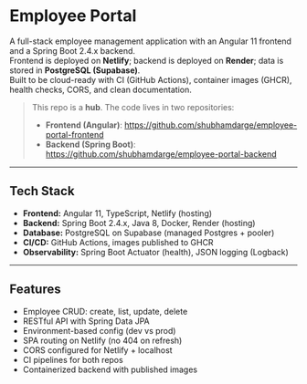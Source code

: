 # Employee Portal

A full-stack employee management application with an Angular 11 frontend and a Spring Boot 2.4.x backend.  
Frontend is deployed on **Netlify**; backend is deployed on **Render**; data is stored in **PostgreSQL (Supabase)**.  
Built to be cloud-ready with CI (GitHub Actions), container images (GHCR), health checks, CORS, and clean documentation.

> This repo is a **hub**. The code lives in two repositories:
> - **Frontend (Angular)**: https://github.com/shubhamdarge/employee-portal-frontend  
> - **Backend (Spring Boot)**: https://github.com/shubhamdarge/employee-portal-backend

---

## Tech Stack

- **Frontend:** Angular 11, TypeScript, Netlify (hosting)
- **Backend:** Spring Boot 2.4.x, Java 8, Docker, Render (hosting)
- **Database:** PostgreSQL on Supabase (managed Postgres + pooler)
- **CI/CD:** GitHub Actions, images published to GHCR
- **Observability:** Spring Boot Actuator (health), JSON logging (Logback)

---

## Features

- Employee CRUD: create, list, update, delete
- RESTful API with Spring Data JPA
- Environment-based config (dev vs prod)
- SPA routing on Netlify (no 404 on refresh)
- CORS configured for Netlify + localhost
- CI pipelines for both repos
- Containerized backend with published images

